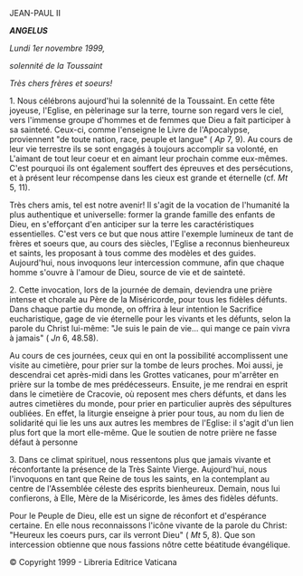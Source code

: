 JEAN-PAUL II

***ANGELUS***

*Lundi 1er novembre 1999,*

*solennité de la Toussaint*

*Très chers frères et soeurs!*

1\. Nous célébrons aujourd'hui la solennité de la Toussaint. En cette fête joyeuse, l'Eglise, en pèlerinage sur la terre, tourne son regard vers le ciel, vers l'immense groupe d'hommes et de femmes que Dieu a fait participer à sa sainteté. Ceux-ci, comme l'enseigne le Livre de l'Apocalypse, proviennent "de toute nation, race, peuple et langue" ( *Ap* 7, 9). Au cours de leur vie terrestre ils se sont engagés à toujours accomplir sa volonté, en L'aimant de tout leur coeur et en aimant leur prochain comme eux-mêmes. C'est pourquoi ils ont également souffert des épreuves et des persécutions, et à présent leur récompense dans les cieux est grande et éternelle (cf. *Mt* 5, 11).

Très chers amis, tel est notre avenir! Il s'agit de la vocation de l'humanité la plus authentique et universelle: former la grande famille des enfants de Dieu, en s'efforçant d'en anticiper sur la terre les caractéristiques essentielles. C'est vers ce but que nous attire l'exemple lumineux de tant de frères et soeurs que, au cours des siècles, l'Eglise a reconnus bienheureux et saints, les proposant à tous comme des modèles et des guides. Aujourd'hui, nous invoquons leur intercession commune, afin que chaque homme s'ouvre à l'amour de Dieu, source de vie et de sainteté.

2\. Cette invocation, lors de la journée de demain, deviendra une prière intense et chorale au Père de la Miséricorde, pour tous les fidèles défunts. Dans chaque partie du monde, on offrira à leur intention le Sacrifice eucharistique, gage de vie éternelle pour les vivants et les défunts, selon la parole du Christ lui-même: "Je suis le pain de vie... qui mange ce pain vivra à jamais" ( *Jn* 6, 48.58).

Au cours de ces journées, ceux qui en ont la possibilité accomplissent une visite au cimetière, pour prier sur la tombe de leurs proches. Moi aussi, je descendrai cet après-midi dans les Grottes vaticanes, pour m'arrêter en prière sur la tombe de mes prédécesseurs. Ensuite, je me rendrai en esprit dans le cimetière de Cracovie, où reposent mes chers défunts, et dans les autres cimetières du monde, pour prier en particulier auprès des sépultures oubliées. En effet, la liturgie enseigne à prier pour tous, au nom du lien de solidarité qui lie les uns aux autres les membres de l'Eglise: il s'agit d'un lien plus fort que la mort elle-même. Que le soutien de notre prière ne fasse défaut à personne

3\. Dans ce climat spirituel, nous ressentons plus que jamais vivante et réconfortante la présence de la Très Sainte Vierge. Aujourd'hui, nous l'invoquons en tant que Reine de tous les saints, en la contemplant au centre de l'Assemblée céleste des esprits bienheureux. Demain, nous lui confierons, à Elle, Mère de la Miséricorde, les âmes des fidèles défunts.

Pour le Peuple de Dieu, elle est un signe de réconfort et d'espérance certaine. En elle nous reconnaissons l'icône vivante de la parole du Christ: "Heureux les coeurs purs, car ils verront Dieu" ( *Mt* 5, 8). Que son intercession obtienne que nous fassions nôtre cette béatitude évangélique.

© Copyright 1999 - Libreria Editrice Vaticana